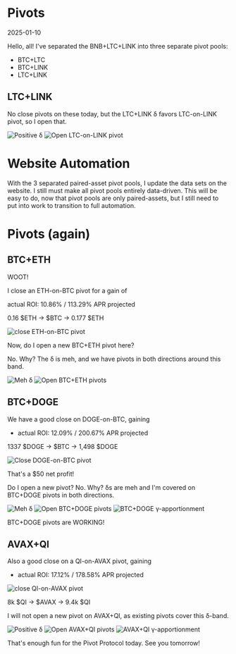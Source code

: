 # Pivots

2025-01-10

Hello, all! I've separated the BNB+LTC+LINK into three separate pivot pools:

* BTC+LTC
* BTC+LINK
* LTC+LINK

## LTC+LINK

No close pivots on these today, but the LTC+LINK δ favors LTC-on-LINK pivot, so I open that.

![Positive δ](imgs/01a-pos-δ.png)
![Open LTC-on-LINK pivot](imgs/01b-open-ltc-on-link.png)

# Website Automation

With the 3 separated paired-asset pivot pools, I update the data sets on the website. I still must make all pivot pools entirely data-driven. This will be easy to do, now that pivot pools are only paired-assets, but I still need to put into work to transition to full automation.

# Pivots (again)

## BTC+ETH

WOOT!

I close an ETH-on-BTC pivot for a gain of

actual ROI: 10.86% / 113.29% APR projected

0.16 $ETH -> $BTC -> 0.177 $ETH

![close ETH-on-BTC pivot](imgs/02-close-eth-on-btc.png)

Now, do I open a new BTC+ETH pivot here?

No. Why? The δ is meh, and we have pivots in both directions around this band. 

![Meh δ](imgs/03a-meh-δ.png)
![Open BTC+ETH pivots](imgs/03b-open-btc-eth-pivots.png)

## BTC+DOGE

We have a good close on DOGE-on-BTC, gaining

* actual ROI: 12.09% / 200.67% APR projected

1337 $DOGE -> $BTC -> 1,498 $DOGE

![Close DOGE-on-BTC pivot](imgs/04a-close-doge-on-btc.png)

That's a $50 net profit!

Do I open a new pivot? No. Why? δs are meh and I'm covered on BTC+DOGE pivots in both directions.

![Meh δ](imgs/04b-meh-δ.png)
![Open BTC+DOGE pivots](imgs/04c-btc-doge-pivots.png)
![BTC+DOGE γ-apportionment](imgs/04d-apport.png)

BTC+DOGE pivots are WORKING!

## AVAX+QI

Also a good close on a QI-on-AVAX pivot, gaining

* actual ROI: 17.12% / 178.58% APR projected

![close QI-on-AVAX pivot](imgs/05a-close-qi-on-avax.png)

8k $QI -> $AVAX -> 9.4k $QI 

I will not open a new pivot on AVAX+QI, as existing pivots cover this δ-band. 

![Positive δ](imgs/05b-pos-δ.png)
![Open AVAX+QI pivots](imgs/05c-avax-qi-pivots.png)
![AVAX+QI γ-apportionment](imgs/05d-apport.png)

That's enough fun for the Pivot Protocol today. See you tomorrow!

